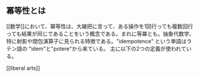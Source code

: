 ## 冪等性とは
[[数学]]において、冪等性は、大雑把に言って、ある操作を1回行っても複数回行っても結果が同じであることをいう概念である。まれに等冪とも。抽象代数学、特に射影や閉包演算子に見られる特徴である。"idempotence" という単語はラテン語の "idem"と"potere"から来ている。 主に以下の2つの定義が使われている。

[[liberal arts]]